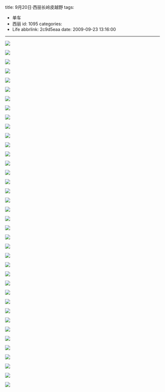 title: 9月20日·西丽长岭皮越野
tags:
  - 单车
  - 西丽
id: 1095
categories:
  - Life
abbrlink: 2c9d5eaa
date: 2009-09-23 13:16:00
---
![](/images/2009/09/23_20090923_11790.jpg) 
<!--more-->
![](/images/2009/09/23_20090923_11791.jpg) 

![](/images/2009/09/23_20090923_11792.jpg) 

![](/images/2009/09/23_20090923_11793.jpg) 

![](/images/2009/09/23_20090923_11794.jpg) 

![](/images/2009/09/23_20090923_11795.jpg) 

![](/images/2009/09/23_20090923_11796.jpg) 

![](/images/2009/09/23_20090923_11797.jpg) 

![](/images/2009/09/23_20090923_11798.jpg) 

![](/images/2009/09/23_20090923_11799.jpg) 

![](/images/2009/09/23_20090923_11800.jpg) 

![](/images/2009/09/23_20090923_11801.jpg) 

![](/images/2009/09/23_20090923_11802.jpg) 

![](/images/2009/09/23_20090923_11803.jpg) 

![](/images/2009/09/23_20090923_11804.jpg) 

![](/images/2009/09/23_20090923_11805.jpg) 

![](/images/2009/09/23_20090923_11806.jpg) 

![](/images/2009/09/23_20090923_11807.jpg) 

![](/images/2009/09/23_20090923_11808.jpg) 

![](/images/2009/09/23_20090923_11809.jpg) 

![](/images/2009/09/23_20090923_11810.jpg) 

![](/images/2009/09/23_20090923_11811.jpg) 

![](/images/2009/09/23_20090923_11812.jpg) 

![](/images/2009/09/23_20090923_11813.jpg) 

![](/images/2009/09/23_20090923_11814.jpg) 

![](/images/2009/09/23_20090923_11815.jpg) 

![](/images/2009/09/23_20090923_11816.jpg) 

![](/images/2009/09/23_20090923_11817.jpg) 

![](/images/2009/09/23_20090923_11818.jpg) 

![](/images/2009/09/23_20090923_11819.jpg) 

![](/images/2009/09/23_20090923_11820.jpg) 

![](/images/2009/09/23_20090923_11821.jpg) 

![](/images/2009/09/23_20090923_11822.jpg) 

![](/images/2009/09/23_20090923_11823.jpg) 

![](/images/2009/09/23_20090923_11824.jpg) 

![](/images/2009/09/23_20090923_11825.jpg) 

![](/images/2009/09/23_20090923_11826.jpg) 

![](/images/2009/09/23_20090923_11827.jpg)